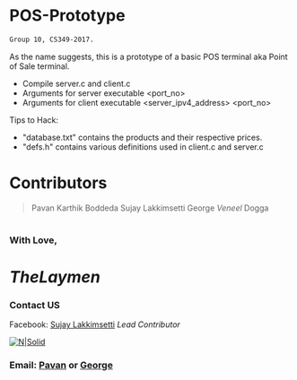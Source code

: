# POS-Prototype
```sh
Group 10, CS349-2017.
```

As the name suggests, this is a prototype of a basic POS terminal aka Point of Sale terminal.

  - Compile server.c and client.c
  - Arguments for server executable <executable> <port_no>
  - Arguments for client executable <executable> <server_ipv4_address> <port_no>

Tips to Hack:

  - "database.txt" contains the products and their respective prices.
  - "defs.h" contains various definitions used in client.c and server.c

# Contributors
> Pavan Karthik Boddeda
> Sujay Lakkimsetti
> George *Veneel* Dogga


#
#
### With Love,

# *TheLaymen*

### Contact US
Facebook: [Sujay Lakkimsetti] *Lead Contributor*

[![N|Solid](https://scontent.fdel1-1.fna.fbcdn.net/v/t1.0-9/15241999_1177779025641177_7351531658948306661_n.jpg?oh=53f82265f02286b270a4aaee40c7f51e&oe=59253118)](https://www.facebook.com/sujay.lakkimsetti)
### Email: [Pavan] or [George]
[Sujay Lakkimsetti]: <https://www.facebook.com/sujay.lakkimsetti>
[George]: <mailto://georgeveneeldogga@gmail.com>
[Pavan]: <mailto://pavankarthikboddeda@gmail.com>

